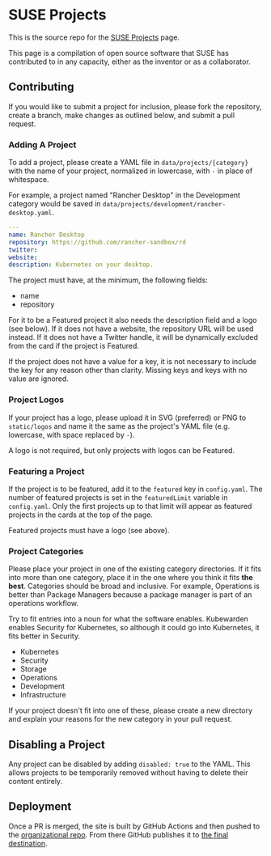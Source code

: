 # SUSE Projects

This is the source repo for the [SUSE Projects](https://suse-projects.github.io) page.

This page is a compilation of open source software that SUSE has contributed to in any capacity, either as the inventor or as a collaborator.

## Contributing

If you would like to submit a project for inclusion, please fork the repository, create a branch, make changes as outlined below, and submit a pull request.

### Adding A Project

To add a project, please create a YAML file in `data/projects/{category}` with the name of your project, normalized in lowercase, with `-` in place of whitespace.

For example, a project named "Rancher Desktop" in the Development category would be saved in `data/projects/development/rancher-desktop.yaml`.

```yaml
---
name: Rancher Desktop
repository: https://github.com/rancher-sandbox/rd
twitter:
website:
description: Kubernetes on your desktop.
```

The project must have, at the minimum, the following fields:

- name
- repository

For it to be a Featured project it also needs the description field and a logo (see below). If it does not have a website, the repository URL will be used instead. If it does not have a Twitter handle, it will be dynamically excluded from the card if the project is Featured.

If the project does not have a value for a key, it is not necessary to include the key for any reason other than clarity. Missing keys and keys with no value are ignored.

### Project Logos

If your project has a logo, please upload it in SVG (preferred) or PNG to `static/logos` and name it the same as the project's YAML file (e.g. lowercase, with space replaced by `-`).

A logo is not required, but only projects with logos can be Featured.

### Featuring a Project

If the project is to be featured, add it to the `featured` key in `config.yaml`. The number of featured projects is set in the `featuredLimit` variable in `config.yaml`. Only the first projects up to that limit will appear as featured projects in the cards at the top of the page.

Featured projects must have a logo (see above).

### Project Categories

Please place your project in one of the existing category directories. If it fits into more than one category, place it in the one where you think it fits **the best**. Categories should be broad and inclusive. For example, Operations is better than Package Managers because a package manager is part of an operations workflow.

Try to fit entries into a noun for what the software enables. Kubewarden enables Security for Kubernetes, so although it could go into Kubernetes, it fits better in Security.

- Kubernetes
- Security
- Storage
- Operations
- Development
- Infrastructure

If your project doesn't fit into one of these, please create a new directory and explain your reasons for the new category in your pull request.

## Disabling a Project

Any project can be disabled by adding `disabled: true` to the YAML. This allows projects to be temporarily removed without having to delete their content entirely.

## Deployment

Once a PR is merged, the site is built by GitHub Actions and then pushed to the [organizational repo](https://github.com/suse-projects.github.io). From there GitHub publishes it to [the final destination](https://suse-projects.github.io).
